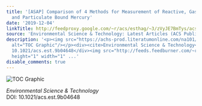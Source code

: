 ```yaml
---
title: '[ASAP] Comparison of 4 Methods for Measurement of Reactive, Gaseous Oxidized,
  and Particulate Bound Mercury'
date: '2019-12-04'
linkTitle: http://feedproxy.google.com/~r/acs/esthag/~3/zVyJE7BmTys/acs.est.9b04648
source: 'Environmental Science & Technology: Latest Articles (ACS Publications)'
description: '<p><img src="https://achs-prod.literatumonline.com/na101/home/literatum/publisher/achs/journals/content/esthag/0/esthag.ahead-of-print/acs.est.9b04648/20191203/images/medium/es9b04648_0005.gif"
  alt="TOC Graphic"/></p><div><cite>Environmental Science & Technology</cite></div><div>DOI:
  10.1021/acs.est.9b04648</div><img src="http://feeds.feedburner.com/~r/acs/esthag/~4/zVyJE7BmTys"
  height="1" width="1" ...'
disable_comments: true
---
```

<p><img src="https://achs-prod.literatumonline.com/na101/home/literatum/publisher/achs/journals/content/esthag/0/esthag.ahead-of-print/acs.est.9b04648/20191203/images/medium/es9b04648_0005.gif" alt="TOC Graphic"/></p><div><cite>Environmental Science & Technology</cite></div><div>DOI: 10.1021/acs.est.9b04648</div><img src="http://feeds.feedburner.com/~r/acs/esthag/~4/zVyJE7BmTys" height="1" width="1" ...